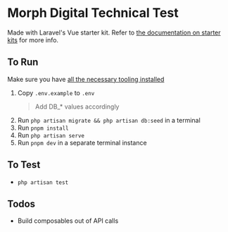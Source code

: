 # Morph Digital Technical Test

Made with Laravel's Vue starter kit. Refer to [the documentation on starter kits](https://laravel.com/docs/master/starter-kits) for more info.

## To Run

Make sure you have [all the necessary tooling installed](https://laravel.com/docs/master/installation#installing-php)

1. Copy `.env.example` to `.env`
    > Add DB_* values accordingly
1. Run `php artisan migrate && php artisan db:seed` in a terminal
1. Run `pnpm install`
1. Run `php artisan serve`
1. Run `pnpm dev` in a separate terminal instance

## To Test

- `php artisan test`

## Todos

- Build composables out of API calls
